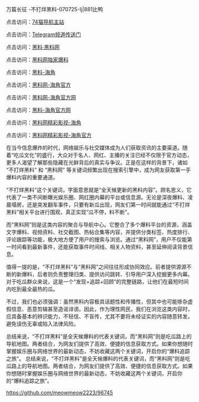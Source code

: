 万篇长征 -不打烊黑料-070725-lj|881比鸭

点击访问：<a href="https://74mao.com/">74猫导航主站</a>

点击访问：<a href="https://74mao.com/">Telegram频道传送门</a>

点击访问：<a href="https://heiliaolvzlu3.pages.dev">黑料·黑料网</a>

点击访问：<a href="https://heiliaoyvnrda.pages.dev">黑料网独家爆料</a>

点击访问：<a href="https://jha.pages.dev/">黑料-海角</a>

点击访问：<a href="https://gdas.pages.dev/">黑料网-海角官方</a>

点击访问：<a href="https://ert-6he.pages.dev/">黑料网-海角官方网</a>

点击访问：<a href="https://tyer.pages.dev/">黑料-海角官方网</a>

点击访问：<a href="https://sdbsd.pages.dev/">黑料网精彩影视-海角</a>

点击访问：<a href="https://haef.pages.dev/">黑料网精彩影视-海角官方</a>

在当今信息爆炸的时代，网络娱乐与社交媒体成为人们获取资讯的主要渠道。随着“吃瓜文化”的盛行，大众对于名人、网红、主播的关注已经不仅限于官方动态，更多人渴望了解那些隐藏在光鲜背后的真实与争议。正是在这样的背景下，诸如 “不打烊黑料” 和 “黑料网” 等关键词频繁出现在搜索引擎中，成为网友获取第一手爆料内容的重要通道。

“不打烊黑料”这个关键词，字面意思就是“全天候更新的黑料内容”。顾名思义，它代表了一类不间断曝光娱乐圈、网红圈内幕的平台或信息源。无论是深夜爆料、凌晨塌房，还是突发翻车事件，只要有新瓜出现，网友们第一时间就能通过“不打烊黑料”相关平台进行围观，真正实现“瓜不停，料不断”。

而“黑料网”则是这类内容的聚合与导航中心。它整合了多个爆料平台的资源，涵盖文字爆料、视频资料、社交截图、热帖合集等内容，并提供分类标签、热度排行、评论跟踪等功能，极大地方便了用户的搜索与浏览。通过“黑料网”，用户不仅能第一时间看到最新事件，还能获取事件时间线、相关人物资料，甚至延伸阅读背景信息。

值得一提的是，“不打烊黑料”与“黑料网”之间往往形成协同效应。前者提供源源不断的新爆料，后者则负责整理归类、提供访问跳转、引导用户深入挖掘更多内幕。对于吃瓜群众来说，这是一个“发现+追踪+回顾”的完整链路，让他们在最短时间内吃到最全最热的瓜。

不过，我们也必须强调：虽然黑料内容极具话题性和传播性，但其中也可能掺杂虚假信息、恶意剪辑甚至造谣诽谤。因此，作为理性网民，我们在浏览这类内容时，应具备基本的辨识能力，不轻信、不盲传，尤其不要将未经证实的内容随意转发，避免误伤无辜或陷入法律风险。

总结来说，“不打烊黑料”是全天候爆料的代表关键词，而“黑料网”则是吃瓜路上的导航地图。两者结合，为网友们提供了高效、便捷的信息获取方式。如果你想随时掌握娱乐圈与网络世界的最新动态，不妨收藏这两个关键词，开启你的“爆料追踪之旅”。
总结来说，“不打烊黑料”是全天候爆料的代表关键词，而“黑料网”则是吃瓜路上的导航地图。两者结合，为网友们提供了高效、便捷的信息获取方式。如果你想随时掌握娱乐圈与网络世界的最新动态，不妨收藏这两个关键词，开启你的“爆料追踪之旅”。

https://github.com/meowmeow2223/96745
